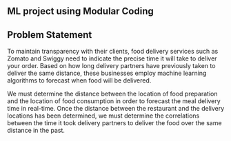 ## ML project using Modular Coding

## Problem Statement
To maintain transparency with their clients, food delivery services such as Zomato and Swiggy need to indicate the precise time it will take to deliver your order. Based on how long delivery partners have previously taken to deliver the same distance, these businesses employ machine learning algorithms to forecast when food will be delivered.

We must determine the distance between the location of food preparation and the location of food consumption in order to forecast the meal delivery time in real-time. Once the distance between the restaurant and the delivery locations has been determined, we must determine the correlations between the time it took delivery partners to deliver the food over the same distance in the past.